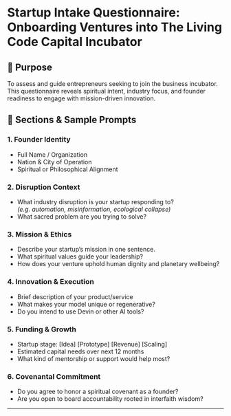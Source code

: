# Startup Intake Questionnaire: Onboarding Ventures into The Living Code Capital Incubator

## 🧭 Purpose

To assess and guide entrepreneurs seeking to join the business incubator. This questionnaire reveals spiritual intent, industry focus, and founder readiness to engage with mission-driven innovation.

## 📝 Sections & Sample Prompts

### 1. Founder Identity  
- Full Name / Organization  
- Nation & City of Operation  
- Spiritual or Philosophical Alignment  

### 2. Disruption Context  
- What industry disruption is your startup responding to?  
  _(e.g. automation, misinformation, ecological collapse)_  
- What sacred problem are you trying to solve?  

### 3. Mission & Ethics  
- Describe your startup’s mission in one sentence.  
- What spiritual values guide your leadership?  
- How does your venture uphold human dignity and planetary wellbeing?

### 4. Innovation & Execution  
- Brief description of your product/service  
- What makes your model unique or regenerative?  
- Do you intend to use Devin or other AI tools?

### 5. Funding & Growth  
- Startup stage: [Idea] [Prototype] [Revenue] [Scaling]  
- Estimated capital needs over next 12 months  
- What kind of mentorship or support would help most?

### 6. Covenantal Commitment  
- Do you agree to honor a spiritual covenant as a founder?  
- Are you open to board accountability rooted in interfaith wisdom?

---

